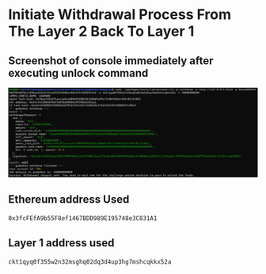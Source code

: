 # Initiate Withdrawal Process From The Layer 2 Back To Layer 1


## Screenshot of console immediately after executing unlock command
![Alt text](withdraw.png "Withdraw")


## Ethereum address Used

```
0x3fcFEfA9b55F8ef1467BDD989E195748e3C831A1
```

## Layer 1 address used

```
ckt1qyq0f355w2n32msghq02dq3d4up3hg7mshcqkkx52a
```
